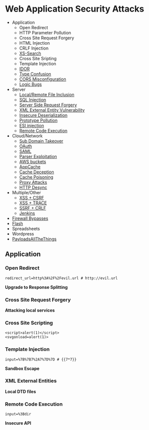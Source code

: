 # Web Application Security Attacks

* Application
	* Open Redirect
	* HTTP Parameter Pollution
	* Cross Site Request Forgery
	* HTML Injection
	* CRLF Injection
	* [XS-Search](#xssearch)
	* Cross Site Sripting
	* Template Injection
	* [IDOR](#idor)
	* [Type Confusion](#type)
	* [CORS Misconfiguration](#cors)
	* [Logic Bugs](#logic)
* Server
	* [Local/Remote File Inclusion](#lfi)
	* [SQL Injection](#sqli)
	* [Server Side Request Forgery](#ssrf)
	* [XML External Entity Vulnerability](#xxe)
	* [Insecure Deserialization](#deserialization)
	* [Prototype Pollution](#proto)
	* [ESI injection](#esi)
	* [Remote Code Execution](#rce)
* Cloud/Network
	* [Sub Domain Takeover](#sub)
	* [OAuth](#oauth)
	* [SAML](#saml)
	* [Parser Exploitation](#parser)
	* [AWS buckets](#aws)
	* [AppCache](#appcache)
	* [Cache Deception](#cached)
	* [Cache Poisoning](#cachep)
	* [Proxy Attacks](#proxy)
	* [HTTP Desync](#httpd)
* Multiple/Other
	* [XSS + CSRF](#xsscsrf)
	* [XSS + TRACE](#xsstrace)
	* [SSRF + CRLF](#ssrfcrlf)
	* [Jenkins](#jenkins)
* [Firewall Bypasses](#fire)
* [Flash](#flash)
* Spreadsheets
* Wordpress
* [PayloadsAllTheThings](https://github.com/swisskyrepo/PayloadsAllTheThings)

<h2 id="application">Application</h2>

<h3 id="open">Open Redirect</h3>

	redirect_url=http%3A%2F%2Fevil.url # http://evil.url

<b>Upgrade to Response Splitting</b>

<h3 id="csrf">Cross Site Request Forgery</h3>



<b>Attacking local services</b>

<h3 id="xss">Cross Site Scripting</h3>

	<script>alert(1)</script>
	<svgonload=alert(1)>
	

<h3 id="ti">Template Injection</h3>

	input=%7B%7B7%2A7%7D%7D # {{7*7}}

<b>Sandbox Escape</b>

<h3 id="xxe">XML External Entities</h3>
	
	

<b>Local DTD files</b>

<h3 id="rce">Remote Code Execution</h3>

	input=%3Bdir

<b>Insecure API</b>
